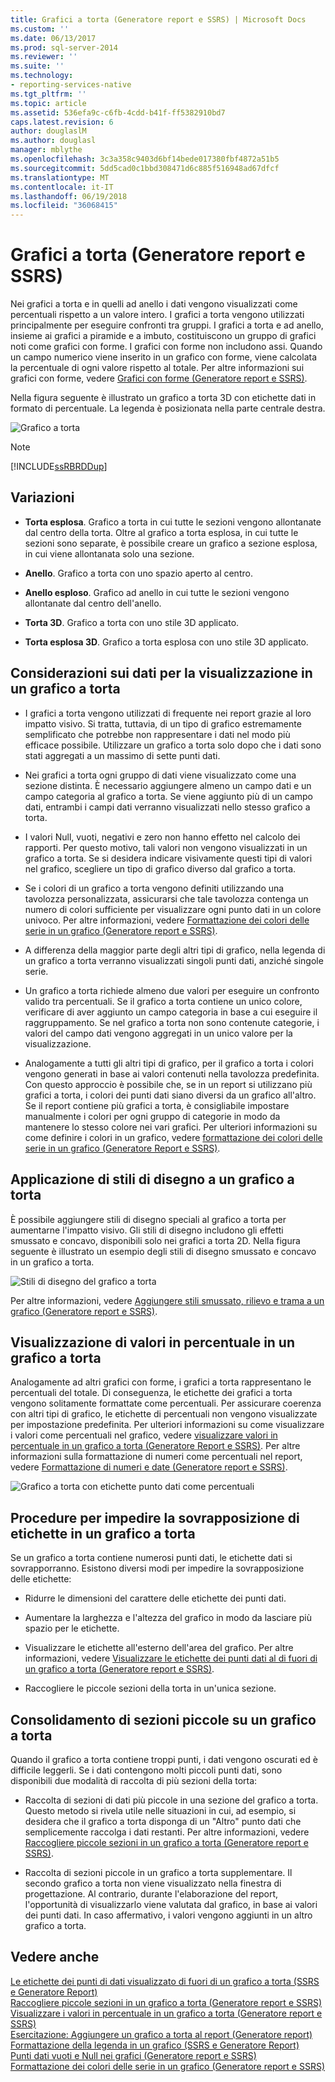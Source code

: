 ```yaml
---
title: Grafici a torta (Generatore report e SSRS) | Microsoft Docs
ms.custom: ''
ms.date: 06/13/2017
ms.prod: sql-server-2014
ms.reviewer: ''
ms.suite: ''
ms.technology:
- reporting-services-native
ms.tgt_pltfrm: ''
ms.topic: article
ms.assetid: 536efa9c-c6fb-4cdd-b41f-ff5382910bd7
caps.latest.revision: 6
author: douglaslM
ms.author: douglasl
manager: mblythe
ms.openlocfilehash: 3c3a358c9403d6bf14bede017380fbf4872a51b5
ms.sourcegitcommit: 5dd5cad0c1bbd308471d6c885f516948ad67dfcf
ms.translationtype: MT
ms.contentlocale: it-IT
ms.lasthandoff: 06/19/2018
ms.locfileid: "36068415"
---
```

# <a name="pie-charts-report-builder-and-ssrs"></a>Grafici a torta (Generatore report e SSRS)
  Nei grafici a torta e in quelli ad anello i dati vengono visualizzati come percentuali rispetto a un valore intero. I grafici a torta vengono utilizzati principalmente per eseguire confronti tra gruppi. I grafici a torta e ad anello, insieme ai grafici a piramide e a imbuto, costituiscono un gruppo di grafici noti come grafici con forme. I grafici con forme non includono assi. Quando un campo numerico viene inserito in un grafico con forme, viene calcolata la percentuale di ogni valore rispetto al totale. Per altre informazioni sui grafici con forme, vedere [Grafici con forme &#40;Generatore report e SSRS&#41;](charts-report-builder-and-ssrs.md).  
  
 Nella figura seguente è illustrato un grafico a torta 3D con etichette dati in formato di percentuale.  La legenda è posizionata nella parte centrale destra.  
  
 ![Grafico a torta](../media/piechart.gif "Grafico a torta")  
  
> [!NOTE]  
>  [!INCLUDE[ssRBRDDup](../../includes/ssrbrddup-md.md)]  
  
## <a name="variations"></a>Variazioni  
  
-   **Torta esplosa**. Grafico a torta in cui tutte le sezioni vengono allontanate dal centro della torta. Oltre al grafico a torta esplosa, in cui tutte le sezioni sono separate, è possibile creare un grafico a sezione esplosa, in cui viene allontanata solo una sezione.  
  
-   **Anello**. Grafico a torta con uno spazio aperto al centro.  
  
-   **Anello esploso**. Grafico ad anello in cui tutte le sezioni vengono allontanate dal centro dell'anello.  
  
-   **Torta 3D**. Grafico a torta con uno stile 3D applicato.  
  
-   **Torta esplosa 3D**. Grafico a torta esplosa con uno stile 3D applicato.  
  
## <a name="data-considerations-for-display-on-a-pie-chart"></a>Considerazioni sui dati per la visualizzazione in un grafico a torta  
  
-   I grafici a torta vengono utilizzati di frequente nei report grazie al loro impatto visivo. Si tratta, tuttavia, di un tipo di grafico estremamente semplificato che potrebbe non rappresentare i dati nel modo più efficace possibile. Utilizzare un grafico a torta solo dopo che i dati sono stati aggregati a un massimo di sette punti dati.  
  
-   Nei grafici a torta ogni gruppo di dati viene visualizzato come una sezione distinta. È necessario aggiungere almeno un campo dati e un campo categoria al grafico a torta. Se viene aggiunto più di un campo dati, entrambi i campi dati verranno visualizzati nello stesso grafico a torta.  
  
-   I valori Null, vuoti, negativi e zero non hanno effetto nel calcolo dei rapporti. Per questo motivo, tali valori non vengono visualizzati in un grafico a torta. Se si desidera indicare visivamente questi tipi di valori nel grafico, scegliere un tipo di grafico diverso dal grafico a torta.  
  
-   Se i colori di un grafico a torta vengono definiti utilizzando una tavolozza personalizzata, assicurarsi che tale tavolozza contenga un numero di colori sufficiente per visualizzare ogni punto dati in un colore univoco. Per altre informazioni, vedere [Formattazione dei colori delle serie in un grafico &#40;Generatore report e SSRS&#41;](formatting-series-colors-on-a-chart-report-builder-and-ssrs.md).  
  
-   A differenza della maggior parte degli altri tipi di grafico, nella legenda di un grafico a torta verranno visualizzati singoli punti dati, anziché singole serie.  
  
-   Un grafico a torta richiede almeno due valori per eseguire un confronto valido tra percentuali. Se il grafico a torta contiene un unico colore, verificare di aver aggiunto un campo categoria in base a cui eseguire il raggruppamento. Se nel grafico a torta non sono contenute categorie, i valori del campo dati vengono aggregati in un unico valore per la visualizzazione.  
  
-   Analogamente a tutti gli altri tipi di grafico, per il grafico a torta i colori vengono generati in base ai valori contenuti nella tavolozza predefinita. Con questo approccio è possibile che, se in un report si utilizzano più grafici a torta, i colori dei punti dati siano diversi da un grafico all'altro. Se il report contiene più grafici a torta, è consigliabile impostare manualmente i colori per ogni gruppo di categorie in modo da mantenere lo stesso colore nei vari grafici. Per ulteriori informazioni su come definire i colori in un grafico, vedere [formattazione dei colori delle serie in un grafico &#40;Generatore Report e SSRS&#41;](formatting-series-colors-on-a-chart-report-builder-and-ssrs.md).  
  
## <a name="applying-drawing-styles-to-a-pie-chart"></a>Applicazione di stili di disegno a un grafico a torta  
 È possibile aggiungere stili di disegno speciali al grafico a torta per aumentarne l'impatto visivo. Gli stili di disegno includono gli effetti smussato e concavo, disponibili solo nei grafici a torta 2D. Nella figura seguente è illustrato un esempio degli stili di disegno smussato e concavo in un grafico a torta.  
  
 ![Stili di disegno del grafico a torta](../media/rs-piedrawingeffects-concave2.gif "Stili di disegno del grafico a torta")  
  
 Per altre informazioni, vedere [Aggiungere stili smussato, rilievo e trama a un grafico &#40;Generatore report e SSRS&#41;](chart-effects-add-bevel-emboss-or-texture-report-builder.md).  
  
## <a name="displaying-percentage-values-on-a-pie-chart"></a>Visualizzazione di valori in percentuale in un grafico a torta  
 Analogamente ad altri grafici con forme, i grafici a torta rappresentano le percentuali del totale. Di conseguenza, le etichette dei grafici a torta vengono solitamente formattate come percentuali. Per assicurare coerenza con altri tipi di grafico, le etichette di percentuali non vengono visualizzate per impostazione predefinita. Per ulteriori informazioni su come visualizzare i valori come percentuali nel grafico, vedere [visualizzare valori in percentuale in un grafico a torta &#40;Generatore Report e SSRS&#41;](display-percentage-values-on-a-pie-chart-report-builder-and-ssrs.md). Per altre informazioni sulla formattazione di numeri come percentuali nel report, vedere [Formattazione di numeri e date &#40;Generatore report e SSRS&#41;](formatting-numbers-and-dates-report-builder-and-ssrs.md).  
  
 ![Grafico a torta con etichette punto dati come percentuali](../media/rs-piechartpercentages.gif "Grafico a torta con etichette punto dati come percentuali")  
  
## <a name="preventing-overlapped-labels-on-a-pie-chart"></a>Procedure per impedire la sovrapposizione di etichette in un grafico a torta  
 Se un grafico a torta contiene numerosi punti dati, le etichette dati si sovrapporranno. Esistono diversi modi per impedire la sovrapposizione delle etichette:  
  
-   Ridurre le dimensioni del carattere delle etichette dei punti dati.  
  
-   Aumentare la larghezza e l'altezza del grafico in modo da lasciare più spazio per le etichette.  
  
-   Visualizzare le etichette all'esterno dell'area del grafico. Per altre informazioni, vedere [Visualizzare le etichette dei punti dati al di fuori di un grafico a torta &#40;Generatore report e SSRS&#41;](display-data-point-labels-outside-a-pie-chart-report-builder-and-ssrs.md).  
  
-   Raccogliere le piccole sezioni della torta in un'unica sezione.  
  
## <a name="consolidating-small-slices-on-a-pie-chart"></a>Consolidamento di sezioni piccole su un grafico a torta  
 Quando il grafico a torta contiene troppi punti, i dati vengono oscurati ed è difficile leggerli. Se i dati contengono molti piccoli punti dati, sono disponibili due modalità di raccolta di più sezioni della torta:  
  
-   Raccolta di sezioni di dati più piccole in una sezione del grafico a torta. Questo metodo si rivela utile nelle situazioni in cui, ad esempio, si desidera che il grafico a torta disponga di un "Altro" punto dati che semplicemente raccolga i dati restanti. Per altre informazioni, vedere [Raccogliere piccole sezioni in un grafico a torta &#40;Generatore report e SSRS&#41;](collect-small-slices-on-a-pie-chart-report-builder-and-ssrs.md).  
  
-   Raccolta di sezioni piccole in un grafico a torta supplementare. Il secondo grafico a torta non viene visualizzato nella finestra di progettazione. Al contrario, durante l'elaborazione del report, l'opportunità di visualizzarlo viene valutata dal grafico, in base ai valori dei punti dati. In caso affermativo, i valori vengono aggiunti in un altro grafico a torta.  
  
## <a name="see-also"></a>Vedere anche  
 [Le etichette dei punti di dati visualizzato di fuori di un grafico a torta &#40;SSRS e Generatore Report&#41;](display-data-point-labels-outside-a-pie-chart-report-builder-and-ssrs.md)   
 [Raccogliere piccole sezioni in un grafico a torta &#40;Generatore report e SSRS&#41;](collect-small-slices-on-a-pie-chart-report-builder-and-ssrs.md)   
 [Visualizzare i valori in percentuale in un grafico a torta &#40;Generatore report e SSRS&#41;](display-percentage-values-on-a-pie-chart-report-builder-and-ssrs.md)   
 [Esercitazione: Aggiungere un grafico a torta al report &#40;Generatore report&#41;](../tutorial-add-a-pie-chart-to-your-report-report-builder.md)   
 [Formattazione della legenda in un grafico &#40;SSRS e Generatore Report&#41;](chart-legend-formatting-report-builder.md)   
 [Punti dati vuoti e Null nei grafici &#40;Generatore report e SSRS&#41;](empty-and-null-data-points-in-charts-report-builder-and-ssrs.md)   
 [Formattazione dei colori delle serie in un grafico &#40;Generatore report e SSRS&#41;](formatting-series-colors-on-a-chart-report-builder-and-ssrs.md)  
  
  